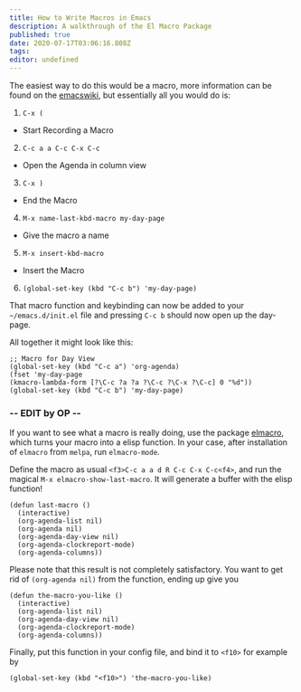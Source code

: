 ```yaml
---
title: How to Write Macros in Emacs
description: A walkthrough of the El Macro Package
published: true
date: 2020-07-17T03:06:16.808Z
tags: 
editor: undefined
---
```


The easiest way to do this would be a macro, more information can be found on the [emacswiki](https://www.emacswiki.org/emacs/KeyboardMacros), but essentially all you would do is:

1. `C-x (`
  * Start Recording a Macro
2. `C-c a a C-c C-x C-c`
  * Open the Agenda in column view
3. `C-x )`
  * End the Macro
4. `M-x name-last-kbd-macro my-day-page`
  * Give the macro a name
5. `M-x insert-kbd-macro`
  * Insert the Macro
6. `(global-set-key (kbd "C-c b") 'my-day-page)`


That macro function and keybinding can now be added to your `~/emacs.d/init.el` file and pressing `C-c b` should now open up the day-page.

All together it might look like this:

    ;; Macro for Day View
    (global-set-key (kbd "C-c a") 'org-agenda)
    (fset 'my-day-page
    (kmacro-lambda-form [?\C-c ?a ?a ?\C-c ?\C-x ?\C-c] 0 "%d"))
    (global-set-key (kbd "C-c b") 'my-day-page)



### -- EDIT by OP --

If you want to see what a macro is really doing, use the package [elmacro](https://emacs.stackexchange.com/questions/70/how-to-save-a-keyboard-macro-as-a-lisp-function), which turns your macro into a elisp function. In your case, after installation of `elmacro` from `melpa`, run `elmacro-mode`.

Define the macro as usual `<f3>C-c a a d R C-c C-x C-c<f4>`, and run the magical `M-x elmacro-show-last-macro`. It will generate a buffer with the elisp function!

```
(defun last-macro ()
  (interactive)
  (org-agenda-list nil)
  (org-agenda nil)
  (org-agenda-day-view nil)
  (org-agenda-clockreport-mode)
  (org-agenda-columns))
```

Please note that this result is not completely satisfactory. You want to get rid of `(org-agenda nil)` from the function, ending up give you

```
(defun the-macro-you-like ()
  (interactive)
  (org-agenda-list nil)
  (org-agenda-day-view nil)
  (org-agenda-clockreport-mode)
  (org-agenda-columns))
```

Finally, put this function in your config file, and bind it to `<f10>` for example by

`(global-set-key (kbd "<f10>") 'the-macro-you-like)`
